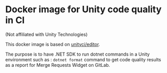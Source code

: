 # Docker image for Unity code quality in CI

(Not affiliated with Unity Technologies)

This docker image is based on [unityci/editor](https://github.com/game-ci/docker).

The purpose is to have .NET SDK to run dotnet commands in a Unity environment such as : `dotnet format` command to get code quality results as a report for Merge Requests Widget on GitLab.
